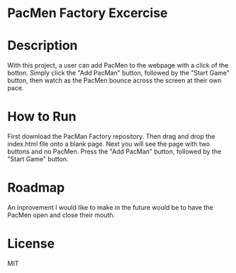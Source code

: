 # PacMen Factory Excercise

# Description 
With this project, a user can add PacMen to the webpage with a click of the botton. Simply click the "Add PacMan" button, followed by the "Start Game" button, then watch as the PacMen bounce across the screen at their own pace.

# How to Run
First download the PacMan Factory repository. Then drag and drop the index.html file onto a blank page. Next you will see the page with two buttons and no PacMen. Press the "Add PacMan" button, followed by the "Start Game" button.

# Roadmap
An inprovement I would like to make in the future would be to have the PacMen open and close their mouth. 

# License
MIT

